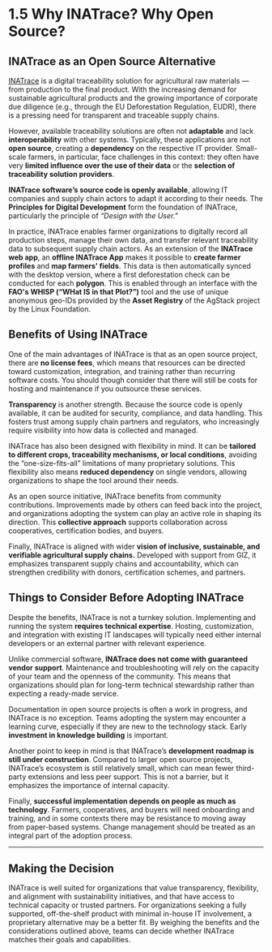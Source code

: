 # 1.5 Why INATrace? Why Open Source?

## INATrace as an Open Source Alternative 

[INATrace](https://www.sustainable-supply-chains.org/topics/digitalisation-traceability/inatrace/) is a digital traceability solution for agricultural raw materials — from production to the final product. With the increasing demand for sustainable agricultural products and the growing importance of corporate due diligence (e.g., through the EU Deforestation Regulation, EUDR), there is a pressing need for transparent and traceable supply chains.

However, available traceability solutions are often not **adaptable** and lack **interoperability** with other systems. Typically, these applications are not **open source**, creating a **dependency** on the respective IT provider. Small-scale farmers, in particular, face challenges in this context: they often have very **limited influence over the use of their data** or the **selection of traceability solution providers**.

**INATrace software’s source code is openly available**, allowing IT companies and supply chain actors to adapt it according to their needs. The **Principles for Digital Development** form the foundation of INATrace, particularly the principle of *“Design with the User.”*

In practice, INATrace enables farmer organizations to digitally record all production steps, manage their own data, and transfer relevant traceability data to subsequent supply chain actors. As an extension of the **INATrace web app**, an **offline INATrace App** makes it possible to **create farmer profiles** and **map farmers' fields**. This data is then automatically synced with the desktop version, where a first deforestation check can be conducted for each **polygon**. This is enabled through an interface with the **FAO's WHISP (“WHat IS in that Plot?”)** tool and the use of unique anonymous geo-IDs provided by the **Asset Registry** of the AgStack project by the Linux Foundation.

## Benefits of Using INATrace

One of the main advantages of INATrace is that as an open source project, there are **no license fees**, which means that resources can be directed toward customization, integration, and training rather than recurring software costs. You should though consider that there will still be costs for hosting and maintenance if you outsource these services. 

**Transparency** is another strength. Because the source code is openly available, it can be audited for security, compliance, and data handling. This fosters trust among supply chain partners and regulators, who increasingly require visibility into how data is collected and managed.

INATrace has also been designed with flexibility in mind. It can be **tailored to different crops, traceability mechanisms, or local conditions**, avoiding the “one-size-fits-all” limitations of many proprietary solutions. This flexibility also means **reduced dependency** on single vendors, allowing organizations to shape the tool around their needs.

As an open source initiative, INATrace benefits from community contributions. Improvements made by others can feed back into the project, and organizations adopting the system can play an active role in shaping its direction. This **collective approach** supports collaboration across cooperatives, certification bodies, and buyers.

Finally, INATrace is aligned with wider **vision of inclusive, sustainable, and verifiable agricultural supply chains.** Developed with support from GIZ, it emphasizes transparent supply chains and accountability, which can strengthen credibility with donors, certification schemes, and partners.

## Things to Consider Before Adopting INATrace

Despite the benefits, INATrace is not a turnkey solution. Implementing and running the system **requires technical expertise**. Hosting, customization, and integration with existing IT landscapes will typically need either internal developers or an external partner with relevant experience. 

Unlike commercial software, **INATrace does not come with guaranteed vendor support**. Maintenance and troubleshooting will rely on the capacity of your team and the openness of the community. This means that organizations should plan for long-term technical stewardship rather than expecting a ready-made service.

Documentation in open source projects is often a work in progress, and INATrace is no exception. Teams adopting the system may encounter a learning curve, especially if they are new to the technology stack. Early **investment in knowledge building** is important.

Another point to keep in mind is that INATrace’s **development roadmap is still under construction**. Compared to larger open source projects, INATrace’s ecosystem is still relatively small, which can mean fewer third-party extensions and less peer support. This is not a barrier, but it emphasizes the importance of internal capacity.

Finally, **successful implementation depends on people as much as technology**. Farmers, cooperatives, and buyers will need onboarding and training, and in some contexts there may be resistance to moving away from paper-based systems. Change management should be treated as an integral part of the adoption process.


---

## Making the Decision

INATrace is well suited for organizations that value transparency, flexibility, and alignment with sustainability initiatives, and that have access to technical capacity or trusted partners. For organizations seeking a fully supported, off-the-shelf product with minimal in-house IT involvement, a proprietary alternative may be a better fit. By weighing the benefits and the considerations outlined above, teams can decide whether INATrace matches their goals and capabilities.


